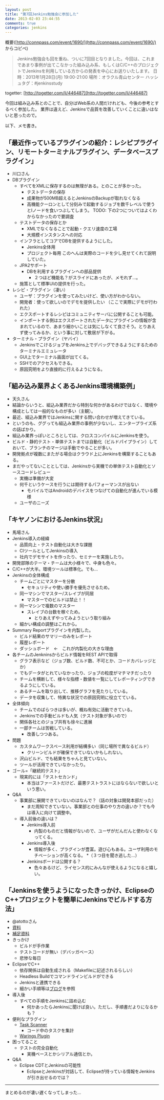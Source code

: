 ```yaml
---
layout: post
title: "第7回Jenkins勉強会に参加した"
date: 2013-02-03 23:44:55
comments: true
categories: jenkins
---
```


概要([http://connpass.com/event/1690/](http://connpass.com/event/1690/) からコピペ)

> Jenkins勉強会も回を重ね、ついに7回目となりました。今回は、これまであまり事例が出てこなかった組み込み系、もしくはC/C++のプロジェクトでJenkinsを利用している方からの発表を中心にお送りいたします。
> 日時：2013年1月28日(月) 19:00-21:00
> 場所：オラクル青山センター
> ハッシュタグ：#jenkinsstudy

togetter: [http://togetter.com/li/446487](http://togetter.com/li/446487)

今回は組み込み系とのことで、自分はWeb系の人間だけれども、今後の参考とするべく参加した。
業界は違えど、Jenkinsで品質を改善していくことに違いはないと思ったので。

以下、メモ書き。

「最近作っているプラグインの紹介：レシピプラグイン、リモートターミナルプラグイン、データベースプラグイン」
------------------------------------------------------------------------------------------------------------------------

* 川口さん
* DBプラグイン
    * すべてをXMLに保存するのは無理がある。とのことが多かった。
        * テストデータの保存
        * 成果物が500MB超えるとJenkinsのBackupが取れなくなる
        * 高機能クーロンとして分刻みで起動するジョブを数千レベルで使うとIノードを食いつぶしてしまう。
            TODO: 下の2つについてはよくわからなかったので要調査
    * テストデータの保存とか
        * XMLでなくなることで起動・クエリ速度の工場
        * 大規模インスタンスへの対応
    * インフラとしてコアでDBを提供するようにした。
        * Jenkins全体用
        * プロジェクト毎用
            このへんは実際のコードを少し見せてくれて説明していた。
    * JPA2サポート
        * DBを利用するプラグインへの部品提供
            * ２つほど機能名？がスライドにあったが、メモれず…。
    * 施策として標準UIの提供を行った。
* レシピ・プラグイン（凄い）
    * ユーザ：プラグインを使ってみたいけど、使い方がわからない。
    * 開発者：使って欲しいのでデモを提供したい
    （ここで実際にデモが行われた）
    * エクスポートするレシピはコミュニティサーバに公開することも可能。
    * インポートする側はエクスポートされたデータにプラグインの情報が含まれているので、あまり細かいことは気にしなくて良さそう。とりあえず使ってみるか、という事に対して敷居が下がる。
* ターミナル・プラグイン（ヤバイ）
    * JenkinsでこけるジョブをJenkins上でデバッグできるようにするためのターミナルエミュレータ
    * GUI上でターミナル画面が出てくる。
    * SSHでのアクセスもできる。
    * 原因究明をより直接的に行えるようになる。

「組み込み業界よくあるJenkins環境構築例」
------------------------------------------------------------------------------------------------------------------------

* 天久さん
* 結論からいうと、組込み業界だから特別な何かがあるわけではなく、環境や構成としては一般的なものが多い（主観）。
* 最近、組込み業界ではJenkinsに関する問い合わせが増えてきている。
* というのも、ググっても組込み業界の事例が少ないし、エンタープライズ系の話ばかり。
* 組込み業界っぽいところとしては、クロスコンパイルにJenkinsを使う。
* ビルド・静的テスト・単体テストまでは自動化（ビルドパイプライン）しておいて、ブランチのマージは手動でやることが多い。
* 開発拠点が複数にまたがる場合はクラウド上にJenkinsを構築することもある。
* まだやってないこととしては、Jenkinsから実機での単体テスト自動化とソースコードレビュー
    * 実機は準備が大変
    * 何千というケースを行うには期待するパフォーマンスが出ない
        * モバイルではAndroidのデバイスをつなげての自動化が進んでいる模様
    * ユーザのニーズ

「キヤノンにおけるJenkins状況」
------------------------------------------------------------------------------------------------------------------------

* 馬場さん
* Jenkins導入の経緯
    * 品質向上・テスト自動化は大きな課題
    * CIツールとしてJenkinsの導入
    * 社内でデモサイトを作ったり、セミナーを実施したり。
* 開発部隊のテーマ・チームは大小様々で、中身も色々。
* C/C++が大半。環境ツールは標準化。でも…
* Jenkinsの全体構成
    * チームごとにマスターを分散
        * セキュリティや使い勝手を優先させるため。
    * 同一マシンでマスター/スレイブが同居
        * マスターでのビルドは禁止！！
    * 同一マシンで複数のマスター
        * スレイブの台数を稼ぐため。
            * とりあえずやってみようという取り組み
    * 細かい構成の調整はこれから。
* Summary Reportプラグインを内製した。
    * ビルド結果のサマリーのみをレポート
    * 履歴レポート
    * ダッシュボード　←　これが内製化の大きな理由
* 各チームのJenkninsからビルド情報をREST APIで取得
  * グラフ表示など（ジョブ数、ビルド数、不可とか、コードカバレッジとか）
  * でもデータがとれていなかったり、ジョブの粒度がマチマチだったり
  * チームを横断して、様々な指標・数値を一覧にしてレポーティングできるようにしている。
  * あるチームを取り出して、推移グラフを見たりしている。
  * データを収集して、特異な状況での原因究明に役立てている。
* 全体傾向
  * チームでのばらつきは多いが、概ね有効に活動できている。
  * Jenkinsでの手動ビルドも人気（テスト対象が多いので）
  * 関係各社とのジョブ共有も徐々に進展
  * 一部チームは苦戦している。
    * 改善しつつある。
* 問題
  * カスタムワークスペース利用が結構多い（同じ場所で異なるビルド）
    * クリーンビルドが確保できていないかもしれない。
  * 沢山ビルド、でも結果をちゃんと見ていない。
  * ツールが活用できていなかったり。
* ゴール=「継続的テスト」
  * 現実的には「テストセカンド」
    * 本当はファーストだけど、最悪テストラストにはならないで欲しいという思い。
* Q&A
  * 事業部に展開できていないのはなんで？（話の対象は開発本部だった）
    * まだ周知できていない。事業部との仕事のやり方の違いか？でも今は導入に向けて調整中。
  * 導入前後の違いは？
    * Jenkins導入前
      * 内製のものだと情報がないので、ユーザがだんだんと使わなくなってくる。
    * Jenkins導入後
      * 情報が多く、プラグインが豊富。遊び心もある。ユーザ利用のモチベーションが高くなる。
    *（３つ目を聞き逃した…）
    * Jenkinsボードは公開する？
      * 色々あるけど、ライセンス的にみんなが使えるようになると嬉しい。

「Jenkinsを使うようになったきっかけ、EclipseのC++プロジェクトを簡単にJenkinsでビルドする方法」
------------------------------------------------------------------------------------------------------------------------

* @atottoさん
* [資料](http://www.slideshare.net/atotto/jenkins-study720130128)
* [補足資料](http://atotto.hatenadiary.jp/entry/2013/01/28/183550)
* きっかけ
  * ビルドが手作業
  * テストコードが無い（デバッガベース）
  * 悲惨な毎日
* EclipseでC++
  * 依存関係は自動生成される（Makefileに記述されるらしい）
  * Headless Buildでコマンドラインビルドができる
  * Jenkinsと連携できる
  * 細かい手順等は[ブログ](http://htn.to/iyFo9q)を参照
* 導入後
  * すべての手順をJenkinsに詰め込む
    * 何かあったらJenkinsに聞けば良い。ただし、手順書だよりになるかも？
* 便利なプラグイン
  * [Task Scanner](https://wiki.jenkins-ci.org/display/JENKINS/Task+Scanner+Plugin)
    * コード中のタスクを集計
  * [Warings Plugin](https://wiki.jenkins-ci.org/display/JENKINS/Warnings+Plugin)
* 困ってること
  * テストの完全自動化
    * 実機ベースとかシリアル通信とか。
* Q&A
  * Eclipse CDTとJenkinsの可能性
    * EclipseとJenkinsが対話して、Eclipseが持っている情報をJenkinsが引き出せるのでは？


<hr>

まとめるのが凄い遅くなってしまった…
